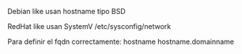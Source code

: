 Debian like usan hostname tipo BSD

RedHat like usan SystemV
/etc/sysconfig/network



Para definir el fqdn correctamente:
hostname hostname.domainname
